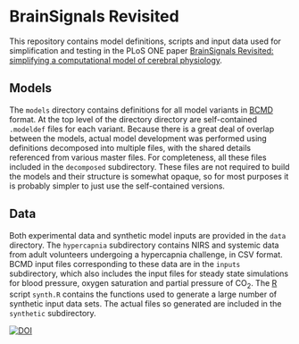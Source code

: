 # BrainSignals Revisited
This repository contains model definitions, scripts and input data used for simplification and testing in the PLoS ONE paper [BrainSignals Revisited: simplifying a computational model of cerebral physiology][bsrv].

## Models
The `models` directory contains definitions for all model variants in [BCMD][bcmd] format. At the top level of the directory directory are self-contained `.modeldef` files for each variant. Because there is a great deal of overlap between the models, actual model development was performed using definitions decomposed into multiple files, with the shared details referenced from various master files. For completeness, all these files included in the `decomposed` subdirectory. These files are not required to build the models and their structure is somewhat opaque, so for most purposes it is probably simpler to just use the self-contained versions.

## Data
Both experimental data and synthetic model inputs are provided in the `data` directory. The `hypercapnia` subdirectory contains NIRS and systemic data from adult volunteers undergoing a hypercapnia challenge, in CSV format. BCMD input files corresponding to these data are in the `inputs` subdirectory, which also includes the input files for steady state simulations for blood pressure, oxygen saturation and partial pressure of CO<sub>2</sub>. The [R][r] script `synth.R` contains the functions used to generate a large number of synthetic input data sets. The actual files so generated are included in the `synthetic` subdirectory.

[![DOI](https://zenodo.org/badge/doi/10.5281/zenodo.16776.svg)](http://dx.doi.org/10.5281/zenodo.16776)

[bcmd]: https://github.com/bcmd/BCMD
[bsrv]: http://journals.plos.org/plosone/article?id=10.1371/journal.pone.0126695
[r]: http://www.r-project.org
